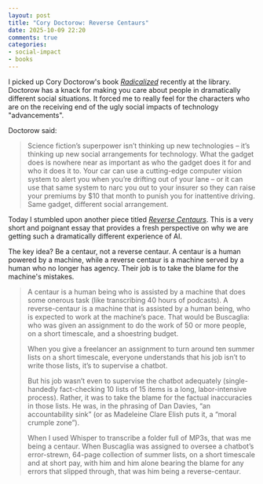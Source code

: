 ```yaml
---
layout: post
title: "Cory Doctorow: Reverse Centaurs"
date: 2025-10-09 22:20
comments: true
categories: 
- social-impact
- books
---
```


I picked up Cory Doctorow's book [*Radicalized*](https://craphound.com/radicalized/) recently at the library. Doctorow has a knack for making you care about people in dramatically different social situations. It forced me to really feel for the characters who are on the receiving end of the ugly social impacts of technology "advancements". 

Doctorow said:

> Science fiction’s superpower isn’t thinking up new technologies – it’s thinking up new social arrangements for technology. What the gadget does is nowhere near as important as who the gadget does it for and who it does it to. Your car can use a cutting-edge computer vision system to alert you when you’re drifting out of your lane – or it can use that same system to narc you out to your insurer so they can raise your premiums by $10 that month to punish you for inattentive driving. Same gadget, different social arrangement.

Today I stumbled upon another piece titled [*Reverse Centaurs*](https://locusmag.com/feature/commentary-cory-doctorow-reverse-centaurs/). This is a very short and poignant essay that provides a fresh perspective on why we are getting such a dramatically different experience of AI. 

The key idea? Be a centaur, not a reverse centaur. A centaur is a human powered by a machine, while a reverse centaur is a machine served by a human who no longer has agency. Their job is to take the blame for the machine's mistakes.

> A centaur is a human being who is assisted by a machine that does some onerous task (like transcribing 40 hours of podcasts). A reverse-centaur is a machine that is assisted by a human being, who is expected to work at the machine’s pace. That would be Buscaglia: who was given an assignment to do the work of 50 or more people, on a short timescale, and a shoestring budget.
>
> When you give a freelancer an assignment to turn around ten summer lists on a short timescale, everyone understands that his job isn’t to write those lists, it’s to supervise a chatbot.
>
> But his job wasn’t even to supervise the chatbot adequately (single-handedly fact-checking 10 lists of 15 items is a long, labor-intensive pro­cess). Rather, it was to take the blame for the factual inaccuracies in those lists. He was, in the phrasing of Dan Davies, “an accountability sink” (or as Madeleine Clare Elish puts it, a “moral crumple zone”).
>
> When I used Whisper to transcribe a folder full of MP3s, that was me being a centaur. When Buscaglia was assigned to oversee a chatbot’s error-strewn, 64-page collection of summer lists, on a short timescale and at short pay, with him and him alone bearing the blame for any errors that slipped through, that was him being a reverse-centaur.
